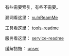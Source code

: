 有些需要索引，有些不需要。

漏洞看这里：
[vulnReamMe](vuln/vulnReadMe.md)

工具看这里：
[tools-readme](tools/tools-readme.md)

服务看这里：
[service-readme](服务/service-readme.md)

缓解措施：
[unser](unser.md)


